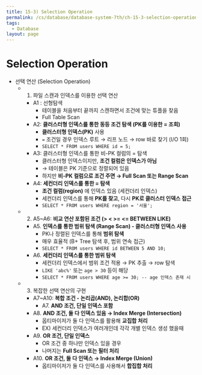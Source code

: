```yaml
---
title: 15-3) Selection Operation
permalink: /cs/database/database-system-7th/ch-15-3-selection-operation
tags:
  - Database
layout: page
---
```


# Selection Operation

- 선택 연산 (Selection Operation)
	- 1) 파일 스캔과 인덱스를 이용한 선택 연산
		- A1 : 선형탐색
			- 테이블을 처음부터 끝까지 스캔하면서 조건에 맞는 튜플을 찾음
			- Full Table Scan
		- A2: **클러스터형 인덱스를 통한 동등 조건 탐색 (PK를 이용한 = 조회)**
			- **클러스터형 인덱스(PK)** 사용
			- `=` 조건일 경우 인덱스 루트 → 리프 노드 → row 바로 찾기 (I/O 1회)
			- `SELECT * FROM users WHERE id = 5;` 
		- A3: 클러스터형 인덱스를 통한 비-PK 컬럼의 = 탐색
			- 클러스터형 인덱스이지만, **조건 컬럼은 인덱스가 아님**
			- → 테이블은 PK 기준으로 정렬되어 있음
			- 하지만 **비-PK 컬럼으로 조건 주면 → Full Scan 또는 Range Scan** 
		- A4: **세컨더리 인덱스를 통한 = 탐색** 
			- **조건 컬럼(region)** 에 인덱스 있음 (세컨더리 인덱스)
			- 세컨더리 인덱스를 통해 **PK를 찾고**, 다시 **PK로 클러스터 인덱스 접근** 
			- `SELECT * FROM users WHERE region = '서울';` 
	- 2) A5~A6: **비교 연산 포함된 조건 (> < >= <= BETWEEN LIKE)** 
		- A5. **인덱스를 통한 범위 탐색 (Range Scan) - 클러스터형 인덱스 사용** 
			- PK나 정렬된 인덱스를 통해 **범위 탐색** 
			- 매우 효율적 (B+ Tree 탐색 후, 범위 연속 접근)
			- `SELECT * FROM users WHERE id BETWEEN 5 AND 10;` 
		- A6. **세컨더리 인덱스를 통한 범위 탐색** 
			- 세컨더리 인덱스에서 범위 조건 적용 → PK 추출 → row 탐색
			- `LIKE 'abc%'` 또는 `age > 30` 등이 해당
			- `SELECT * FROM users WHERE age >= 30; -- age 인덱스 존재 시` 
	- 3) 복잡한 선택 연산의 구현
		- A7~A10: **복합 조건 - 논리곱(AND), 논리합(OR)** 
			- A7. **AND 조건, 단일 인덱스 포함** 
		- A8. **AND 조건, 둘 다 인덱스 있음 → Index Merge (Intersection)** 
			- 옵티마이저가 둘 다 인덱스를 활용해 **교집합 처리** 
			- EX) 세컨더리 인덱스가 여러개인데 각각 개별 인덱스 생성 했을때
		- A9. **OR 조건, 단일 인덱스** 
			- OR 조건 중 하나만 인덱스 있을 경우
			- 나머지는 **Full Scan 또는 필터 처리** 
		- A10. **OR 조건, 둘 다 인덱스 → Index Merge (Union)** 
			- 옵티마이저가 둘 다 인덱스를 사용해서 **합집합 처리** 

